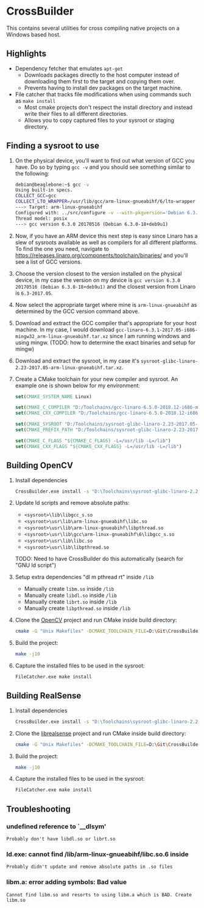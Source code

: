 # CrossBuilder
This contains several utilities for cross compiling native projects on a Windows based host.

## Highlights
* Dependency fetcher that emulates `apt-get`
    * Downloads packages directly to the host computer instead of downloading them first to the target and copying them over.
    * Prevents having to install dev packages on the target machine.
* File catcher that tracks file modifications when using commands such as `make install`
    * Most cmake projects don't respect the install directory and instead write their files to all different directories.
    * Allows you to copy captured files to your sysroot or staging directory.

## Finding a sysroot to use

1. On the physical device, you'll want to find out what version of GCC you have. Do so by typing `gcc -v` and you should see something similar to the following:

    ```sh
    debian@beaglebone:~$ gcc -v
    Using built-in specs.
    COLLECT_GCC=gcc
    COLLECT_LTO_WRAPPER=/usr/lib/gcc/arm-linux-gnueabihf/6/lto-wrapper
    ---> Target: arm-linux-gnueabihf
    Configured with: ../src/configure -v --with-pkgversion='Debian 6.3.0-18+deb9u1' --with-bugurl=file:///usr/share/doc/gcc-6/README.Bugs --enable-languages=c,ada,c++,java,go,d,fortran,objc,obj-c++ --prefix=/usr --program-suffix=-6 --program-prefix=arm-linux-gnueabihf- --enable-shared --enable-linker-build-id --libexecdir=/usr/lib --without-included-gettext --enable-threads=posix --libdir=/usr/lib --enable-nls --with-sysroot=/ --enable-clocale=gnu --enable-libstdcxx-debug --enable-libstdcxx-time=yes --with-default-libstdcxx-abi=new --enable-gnu-unique-object --disable-libitm --disable-libquadmath --enable-plugin --enable-default-pie --with-system-zlib --disable-browser-plugin --enable-java-awt=gtk --enable-gtk-cairo --with-java-home=/usr/lib/jvm/java-1.5.0-gcj-6-armhf/jre --enable-java-home --with-jvm-root-dir=/usr/lib/jvm/java-1.5.0-gcj-6-armhf --with-jvm-jar-dir=/usr/lib/jvm-exports/java-1.5.0-gcj-6-armhf --with-arch-directory=arm --with-ecj-jar=/usr/share/java/eclipse-ecj.jar --with-target-system-zlib --enable-objc-gc=auto --enable-multiarch --disable-sjlj-exceptions --with-arch=armv7-a --with-fpu=vfpv3-d16 --with-float=hard --with-mode=thumb --enable-checking=release --build=arm-linux-gnueabihf --host=arm-linux-gnueabihf --target=arm-linux-gnueabihf
    Thread model: posix
    ---> gcc version 6.3.0 20170516 (Debian 6.3.0-18+deb9u1)
    ```

2. Now, if you have an ARM device this next step is easy since Linaro has a slew of sysroots available as well as compilers for all different platforms. To find the one you need, navigate to https://releases.linaro.org/components/toolchain/binaries/ and you'll see a list of GCC versions.

3. Choose the version closest to the version installed on the physical device, in my case the version on my device is `gcc version 6.3.0 20170516 (Debian 6.3.0-18+deb9u1)` and the closest version from Linaro is `6.3-2017.05`.

4. Now select the appropriate target where mine is `arm-linux-gnueabihf` as determined by the GCC version command above.

5. Download and extract the GCC compiler that's appropriate for your host machine. In my case, I would download `gcc-linaro-6.3.1-2017.05-i686-mingw32_arm-linux-gnueabihf.tar.xz` since I am running windows and using mingw. (TODO: how to determine the exact binaries and setup for mingw)

6. Download and extract the sysroot, in my case it's `sysroot-glibc-linaro-2.23-2017.05-arm-linux-gnueabihf.tar.xz`.

7. Create a CMake toolchain for your new compiler and sysroot. An example one is shown below for my environment:

    ```cmake
    set(CMAKE_SYSTEM_NAME Linux)

    set(CMAKE_C_COMPILER "D:/Toolchains/gcc-linaro-6.5.0-2018.12-i686-mingw32_arm-linux-gnueabihf/bin/arm-linux-gnueabihf-gcc.exe")
    set(CMAKE_CXX_COMPILER "D:/Toolchains/gcc-linaro-6.5.0-2018.12-i686-mingw32_arm-linux-gnueabihf/bin/arm-linux-gnueabihf-g++.exe")

    set(CMAKE_SYSROOT "D:/Toolchains/sysroot-glibc-linaro-2.23-2017.05-arm-linux-gnueabihf")
    set(CMAKE_PREFIX_PATH "D:/Toolchains/sysroot-glibc-linaro-2.23-2017.05-arm-linux-gnueabihf")

    set(CMAKE_C_FLAGS "${CMAKE_C_FLAGS} -L=/usr/lib -L=/lib")
    set(CMAKE_CXX_FLAGS "${CMAKE_CXX_FLAGS} -L=/usr/lib -L=/lib")
    ```

## Building OpenCV

1. Install dependencies

    ```sh
    CrossBuilder.exe install -s "D:\Toolchains\sysroot-glibc-linaro-2.23-2017.05-arm-linux-gnueabihf" libavcodec-dev libavformat-dev libswscale-dev libgstreamer1.0-0 gstreamer1.0-plugins-base gstreamer1.0-plugins-good gstreamer1.0-plugins-bad gstreamer1.0-plugins-ugly gstreamer1.0-libav gstreamer1.0-tools libgstreamer1.0-dev libgstreamer-plugins-base1.0-dev libusb-1.0-0-dev libgtk-3-dev ffmpeg libgtk2.0-dev
    ```

2. Update ld scripts and remove absolute paths:

    * `<sysroot>\lib\libgcc_s.so`
    * `<sysroot>\usr\lib\arm-linux-gnueabihf\libc.so`
    * `<sysroot>\usr\lib\arm-linux-gnueabihf\libpthread.so`
    * `<sysroot>\usr\lib\gcc\arm-linux-gnueabihf\6\libgcc_s.so`
    * `<sysroot>\usr\lib\libc.so`
    * `<sysroot>\usr\lib\libpthread.so`

    TODO: Need to have CrossBuilder do this automatically (search for "GNU ld script")

3. Setup extra dependencies "dl m pthread rt" inside `/lib`

    * Manually create `libm.so` inside `/lib`
    * Manually create `libdl.so` inside `/lib`
    * Manually create `librt.so` inside `/lib`
    * Manually create `libpthread.so` inside `/lib`

4. Clone the [OpenCV](https://github.com/opencv/opencv) project and run CMake inside build directory:

    ```sh
    cmake -G "Unix Makefiles" -DCMAKE_TOOLCHAIN_FILE=D:\Git\CrossBuilder\armhf.toolchain.cmake -DCMAKE_BUILD_TYPE=Release -DBUILD_EXAMPLES=OFF -DBUILD_DOCS=OFF -DBUILD_PERF_TESTS=OFF -DBUILD_TESTS=OFF -DWITH_GSTREAMER=ON -DWITH_GTK=ON ..
    ```

5. Build the project:

    ```sh
    make -j10
    ```

5. Capture the installed files to be used in the sysroot:

    ```sh
    FileCatcher.exe make install
    ```

## Building RealSense

1. Install dependencies

    ```sh
    CrossBuilder.exe install -s "D:\Toolchains\sysroot-glibc-linaro-2.23-2017.05-arm-linux-gnueabihf" libusb-1.0-0-dev libglfw3-dev
    ```

2. Clone the [librealsense](https://github.com/IntelRealSense/librealsense) project and run CMake inside build directory:

    ```sh
    cmake -G "Unix Makefiles" -DCMAKE_TOOLCHAIN_FILE=D:\Git\CrossBuilder\armhf.toolchain.cmake -DCMAKE_BUILD_TYPE=Release -DBUILD_EXAMPLES=OFF -DBUILD_DOCS=OFF -DBUILD_PERF_TESTS=OFF -DBUILD_TESTS=OFF -DWITH_GSTREAMER=ON -DWITH_GTK=ON ..
    ```

3. Build the project:

    ```sh
    make -j10
    ```

5. Capture the installed files to be used in the sysroot:

    ```sh
    FileCatcher.exe make install
    ```

## Troubleshooting

### undefined reference to `__dlsym'
    Probably don't have libdl.so or librt.so

### ld.exe: cannot find /lib/arm-linux-gnueabihf/libc.so.6 inside
    Probably didn't update and remove absolute paths in .so files

### libm.a: error adding symbols: Bad value
    Cannot find libm.so and resorts to using libm.a which is BAD. Create libm.so
